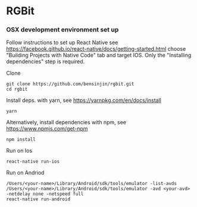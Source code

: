 # RGBit

### OSX development environment set up

Follow instructions to set up React Native see https://facebook.github.io/react-native/docs/getting-started.html choose "Building Projects with Native Code" tab and target IOS. Only the "Installing dependencies" step is required.

Clone
```
git clone https://github.com/bensinjin/rgbit.git
cd rgbit
```
Install deps. with yarn, see https://yarnpkg.com/en/docs/install
```
yarn
```
Alternatively, install dependencies with npm, see https://www.npmjs.com/get-npm
```
npm install
```
Run on Ios
```
react-native run-ios
```
Run on Andriod
```
/Users/<your-name>/Library/Android/sdk/tools/emulator -list-avds
/Users/<your-name>/Library/Android/sdk/tools/emulator -avd <your-avd> -netdelay none -netspeed full
react-native run-android
```
